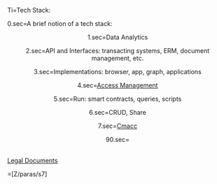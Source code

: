 Ti=Tech Stack:

0.sec=A brief notion of a tech stack: <center>

1.sec=Data Analytics

2.sec=API and Interfaces: transacting systems, ERM, document management, etc.

3.sec=Implementations: browser, app, graph, applications

4.sec=<a href="index.php?action=doc&file=GH/KantaraInitiative/UMA-Text/0.md">Access Management</a>

5.sec=Run:  smart contracts, queries, scripts
   
6.sec=CRUD, Share

7.sec=<a href="index.php?action=doc&file=S/About/Conference/Stack/Cmacc_0.md">Cmacc</a>

90.sec=</center><br><a href="index.php?action=doc&file=S/About/Conference/Stack/LegalDocuments_0.md">Legal Documents</a>

=[Z/paras/s7]
